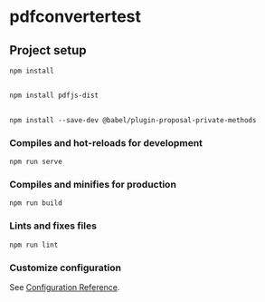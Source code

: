 # pdfconvertertest

## Project setup
```
npm install
```

##
```
npm install pdfjs-dist
```

##
```
npm install --save-dev @babel/plugin-proposal-private-methods
```


### Compiles and hot-reloads for development
```
npm run serve
```

### Compiles and minifies for production
```
npm run build
```

### Lints and fixes files
```
npm run lint
```

### Customize configuration
See [Configuration Reference](https://cli.vuejs.org/config/).
